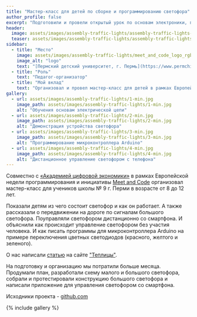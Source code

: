 ```yaml
---
title: "Мастер-класс для детей по сборке и программированию светофора"
author_profile: false
excerpt: "Подготовили и провели открытый урок по основам электроники, программирования и правил дорожного движения для детей на примере устройства светофора."
header:
  image: assets/images/assembly-traffic-lights/assembly-traffic-lights-header.jpg
  teaser: assets/images/assembly-traffic-lights/assembly-traffic-lights-teaser.jpg
sidebar:
  - title: "Место"
    image: assets/images/assembly-traffic-lights/meet_and_code_logo_rgb.png
    image_alt: "logo"
    text: "[Пермский детский университет, г. Пермь](https://www.permchildrensuniversity.com/)"
  - title: "Роль"
    text: "Педагог-организатор"
  - title: "Мой вклад"
    text: "Организовал и провел мастер-класс для детей в рамках Европейской недели программирования."
gallery:
  - url: assets/images/assembly-traffic-lights/1-min.jpg
    image_path: assets/images/assembly-traffic-lights/1-min.jpg
    alt: "Обучения основам электрической цепи"
  - url: assets/images/assembly-traffic-lights/2-min.jpg
    image_path: assets/images/assembly-traffic-lights/2-min.jpg
    alt: "Демонстрация устройства светофора"
  - url: assets/images/assembly-traffic-lights/3-min.jpg
    image_path: assets/images/assembly-traffic-lights/3-min.jpg
    alt: "Программирование микроконтроллера Arduino"
  - url: assets/images/assembly-traffic-lights/4-min.jpg
    image_path: assets/images/assembly-traffic-lights/4-min.jpg
    alt: "Дистанционное управление светофором с телефона"
---
```



Совместно с [«Академией цифровой экономики»][ade] в рамках Европейской недели программирования и инициативы [Meet and Code][mac] организовал мастер-класс для учеников школы № 9 г. Перми в возрасте от 8 до 12 лет.

Показали детям из чего состоит светофор и как он работает. А также рассказали о передвижении на дороге по сигналам большого светофора. Поуправляли светофором дистанционно со смартфона. И объяснили как происходит управление светофором без участия человека. И как писать программы для микроконтроллера Arduino на примере переключения цветных светодиодов (красного, желтого и зеленого).

О нас написали [статью](https://te-st.ru/reports/perm-meet-and-code-lights/) на сайте ["Теплицы"](https://te-st.ru).

На подготовку и организацию мы потратили больше месяца. Продумали план, разработали схему малого и большого светофора, собрали и протестировали конструкцию большого светофора и написали приложение для управления светофором со смартфона.

Исходники проекта - [github.com](https://github.com/GRomR1/samosvet-project)

{% include gallery %}

[ade]: https://ade.nas.company
[mac]: https://meet-and-code.org

